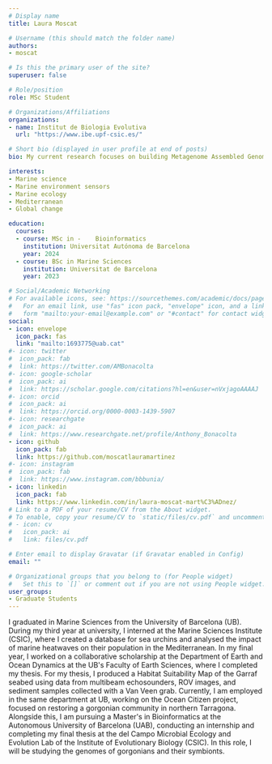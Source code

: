 ```yaml
---
# Display name
title: Laura Moscat

# Username (this should match the folder name)
authors:
- moscat

# Is this the primary user of the site?
superuser: false

# Role/position
role: MSc Student

# Organizations/Affiliations
organizations:
- name: Institut de Biologia Evolutiva
  url: "https://www.ibe.upf-csic.es/"

# Short bio (displayed in user profile at end of posts)
bio: My current research focuses on building Metagenome Assembled Genomes of coral symbionts.

interests:
- Marine science
- Marine environment sensors
- Marine ecology
- Mediterranean
- Global change

education:
  courses:
  - course: MSc in -	Bioinformatics
    institution: Universitat Autónoma de Barcelona
    year: 2024
  - course: BSc in Marine Sciences
    institution: Universitat de Barcelona
    year: 2023

# Social/Academic Networking
# For available icons, see: https://sourcethemes.com/academic/docs/page-builder/#icons
#   For an email link, use "fas" icon pack, "envelope" icon, and a link in the
#   form "mailto:your-email@example.com" or "#contact" for contact widget.
social:
- icon: envelope
  icon_pack: fas
  link: "mailto:1693775@uab.cat"
#- icon: twitter
#  icon_pack: fab
#  link: https://twitter.com/AMBonacolta
#- icon: google-scholar
#  icon_pack: ai
#  link: https://scholar.google.com/citations?hl=en&user=nVxjagoAAAAJ
#- icon: orcid
#  icon_pack: ai
#  link: https://orcid.org/0000-0003-1439-5907
#- icon: researchgate
#  icon_pack: ai
#  link: https://www.researchgate.net/profile/Anthony_Bonacolta
- icon: github
  icon_pack: fab
  link: https://github.com/moscatlauramartinez
#- icon: instagram
#  icon_pack: fab
#  link: https://www.instagram.com/bbbunia/
- icon: linkedin
  icon_pack: fab
  link: https://www.linkedin.com/in/laura-moscat-mart%C3%ADnez/
# Link to a PDF of your resume/CV from the About widget.
# To enable, copy your resume/CV to `static/files/cv.pdf` and uncomment the lines below.
# - icon: cv
#   icon_pack: ai
#   link: files/cv.pdf

# Enter email to display Gravatar (if Gravatar enabled in Config)
email: ""

# Organizational groups that you belong to (for People widget)
#   Set this to `[]` or comment out if you are not using People widget.
user_groups:
- Graduate Students
---
```


I graduated in Marine Sciences from the University of Barcelona (UB). During my third year at university, I interned at the Marine Sciences Institute (CSIC), where I created a database for sea urchins and analysed the impact of marine heatwaves on their population in the Mediterranean. In my final year, I worked on a collaborative scholarship at the Department of Earth and Ocean Dynamics at the UB's Faculty of Earth Sciences, where I completed my thesis. For my thesis, I produced a Habitat Suitability Map of the Garraf seabed using data from multibeam echosounders, ROV images, and sediment samples collected with a Van Veen grab. Currently, I am employed in the same department at UB, working on the Ocean Citizen project, focused on restoring a gorgonian community in northern Tarragona. Alongside this, I am pursuing a Master's in Bioinformatics at the Autonomous University of Barcelona (UAB), conducting an internship and completing my final thesis at the del Campo Microbial Ecology and Evolution Lab of the Institute of Evolutionary Biology (CSIC). In this role, I will be studying the genomes of gorgonians and their symbionts.
